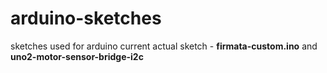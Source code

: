 # arduino-sketches

sketches used for arduino 
current actual sketch - **firmata-custom.ino** and **uno2-motor-sensor-bridge-i2c**
